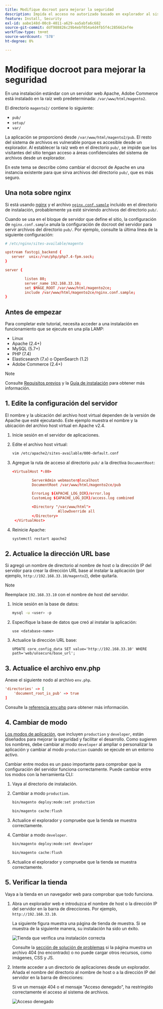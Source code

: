 ```yaml
---
title: Modifique docroot para mejorar la seguridad
description: Impida el acceso no autorizado basado en explorador al sistema de archivos local de Adobe Commerce.
feature: Install, Security
exl-id: aabe148d-00c8-4011-a629-aa5abfa6c682
source-git-commit: ddf988826c29b4ebf054a4d4fb5f4c285662ef4e
workflow-type: tm+mt
source-wordcount: '578'
ht-degree: 0%

---
```


# Modifique docroot para mejorar la seguridad

En una instalación estándar con un servidor web Apache, Adobe Commerce está instalado en la raíz web predeterminada: `/var/www/html/magento2`.

El directorio `magento2/` contiene lo siguiente:

- `pub/`
- `setup/`
- `var/`

La aplicación se proporcionó desde `/var/www/html/magento2/pub`. El resto del sistema de archivos es vulnerable porque es accesible desde un explorador.
Al establecer la raíz web en el directorio `pub/`, se impide que los visitantes del sitio tengan acceso a áreas confidenciales del sistema de archivos desde un explorador.

En este tema se describe cómo cambiar el docroot de Apache en una instancia existente para que sirva archivos del directorio `pub/`, que es más seguro.

## Una nota sobre nginx

Si está usando [nginx](../prerequisites/web-server/nginx.md) y el archivo [`nginx.conf.sample`](https://github.com/magento/magento2/blob/2.4/nginx.conf.sample) incluido en el directorio de instalación, probablemente ya esté sirviendo archivos del directorio `pub/`.

Cuando se usa en el bloque de servidor que define el sitio, la configuración de `nginx.conf.sample` anula la configuración de docroot del servidor para servir archivos del directorio `pub/`. Por ejemplo, consulte la última línea de la siguiente configuración:

```conf
# /etc/nginx/sites-available/magento

upstream fastcgi_backend {
   server  unix:/run/php/php7.4-fpm.sock;
}

server {

         listen 80;
         server_name 192.168.33.10;
         set $MAGE_ROOT /var/www/html/magento2ce;
         include /var/www/html/magento2ce/nginx.conf.sample;
}
```

## Antes de empezar

Para completar este tutorial, necesita acceder a una instalación en funcionamiento que se ejecute en una pila LAMP:

- Linux
- Apache (2.4+)
- MySQL (5.7+)
- PHP (7.4)
- Elasticsearch (7.x) o OpenSearch (1.2)
- Adobe Commerce (2.4+)

>[!NOTE]
>
>Consulte [Requisitos previos](../prerequisites/overview.md) y la [Guía de instalación](../overview.md) para obtener más información.

## 1. Edite la configuración del servidor

El nombre y la ubicación del archivo host virtual dependen de la versión de Apache que esté ejecutando. Este ejemplo muestra el nombre y la ubicación del archivo host virtual en Apache v2.4.

1. Inicie sesión en el servidor de aplicaciones.
1. Edite el archivo host virtual:

   ```bash
   vim /etc/apache2/sites-available/000-default.conf
   ```

1. Agregue la ruta de acceso al directorio `pub/` a la directiva `DocumentRoot`:

   ```conf
   <VirtualHost *:80>
   
            ServerAdmin webmaster@localhost
            DocumentRoot /var/www/html/magento2ce/pub
   
            ErrorLog ${APACHE_LOG_DIR}/error.log
            CustomLog ${APACHE_LOG_DIR}/access.log combined
   
            <Directory "/var/www/html">
                        AllowOverride all
            </Directory>
    </VirtualHost>
   ```

1. Reinicie Apache:

   ```bash
   systemctl restart apache2
   ```

## 2. Actualice la dirección URL base

Si agregó un nombre de directorio al nombre de host o la dirección IP del servidor para crear la dirección URL base al instalar la aplicación (por ejemplo, `http://192.168.33.10/magento2`), debe quitarla.

>[!NOTE]
>
>Reemplace `192.168.33.10` con el nombre de host del servidor.

1. Inicie sesión en la base de datos:

   ```bash
   mysql -u <user> -p
   ```

1. Especifique la base de datos que creó al instalar la aplicación:

   ```shell
   use <database-name>
   ```

1. Actualice la dirección URL base:

   ```shell
   UPDATE core_config_data SET value='http://192.168.33.10' WHERE path='web/unsecure/base_url';
   ```

## 3. Actualice el archivo env.php

Anexe el siguiente nodo al archivo `env.php`.

```conf
'directories' => [
    'document_root_is_pub' => true
]
```

Consulte la [referencia env.php](../../configuration/reference/config-reference-envphp.md) para obtener más información.

## 4. Cambiar de modo

[Los modos de aplicación](../../configuration/bootstrap/application-modes.md), que incluyen `production` y `developer`, están diseñados para mejorar la seguridad y facilitar el desarrollo. Como sugieren los nombres, debe cambiar al modo `developer` al ampliar o personalizar la aplicación y cambiar al modo `production` cuando se ejecute en un entorno activo.

Cambiar entre modos es un paso importante para comprobar que la configuración del servidor funciona correctamente. Puede cambiar entre los modos con la herramienta CLI:

1. Vaya al directorio de instalación.
1. Cambiar a modo `production`.

   ```bash
   bin/magento deploy:mode:set production
   ```

   ```bash
   bin/magento cache:flush
   ```

1. Actualice el explorador y compruebe que la tienda se muestra correctamente.
1. Cambiar a modo `developer`.

   ```bash
   bin/magento deploy:mode:set developer
   ```

   ```bash
   bin/magento cache:flush
   ```

1. Actualice el explorador y compruebe que la tienda se muestra correctamente.

## 5. Verificar la tienda

Vaya a la tienda en un navegador web para comprobar que todo funciona.

1. Abra un explorador web e introduzca el nombre de host o la dirección IP del servidor en la barra de direcciones. Por ejemplo, `http://192.168.33.10`.

   La siguiente figura muestra una página de tienda de muestra. Si se muestra de la siguiente manera, su instalación ha sido un éxito.

   ![Tienda que verifica una instalación correcta](../../assets/installation/install-success_store.png)

   Consulte la [sección de solución de problemas](https://support.magento.com/hc/en-us/articles/360032994352) si la página muestra un archivo 404 (no encontrado) o no puede cargar otros recursos, como imágenes, CSS y JS.

1. Intente acceder a un directorio de aplicaciones desde un explorador. Añada el nombre del directorio al nombre de host o a la dirección IP del servidor en la barra de direcciones:

   Si ve un mensaje 404 o el mensaje &quot;Acceso denegado&quot;, ha restringido correctamente el acceso al sistema de archivos.

   ![Acceso denegado](../../assets/installation/access-denied.png)
